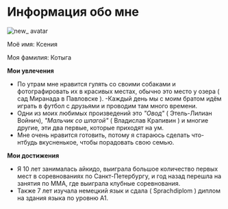 # Информация обо мне

 ![new_ avatar](https://github.com/Ksykot/Portfolio_task/assets/139037517/a3aac1a0-d3cf-45e7-8a6c-8293c0959bd2)

 Моё имя: Ксения

 Моя фамилия: Котыга



 **Мои увлечения**
 

- По утрам мне нравится гулять со своими собаками и фотографировать их в красивых местах, обычно это место у озера ( сад Миранада в Павловске ). 
-Каждый день мы с моим братом идём играть в футбол с друзьями и проводим там много времени. 
- Одни из моих любимых произведений это *"Овод"* ( Этель-Лилиан Войнич), *"Мальчик со шпагой"* ( Владислав Крапивин ) и многие другие, эти два первые, которые приходят на ум. 
- Мне очень нравится готовить, потому я стараюсь сделать что-нтбудь вкусненькое, чтобы порадовать свою семью.

**Мои достижения**


- Я 10 лет занималась айкидо, выиграла большое количество первых мест в соревнованиях по Санкт-Петербургу, и год назад перешла на занятия по ММА, где выиграла клубные соревнования. 
- Также 7 лет изучала немецкий язык и сдала ( Sprachdiplom ) диплом на здания языка по уровню A1.  




